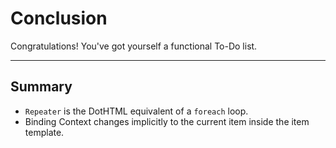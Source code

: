 ﻿---
Title: Conclusion
Moniker: conclusion
EmbeddedView:
    Path: .solution/ToDoList/Views/ToDo.dothtml
    Dependencies:
        - .solution/ToDoList/ViewModels/ToDoViewModel.cs
Archive:
    Path: .solution
---

# Conclusion

Congratulations! You've got yourself a functional To-Do list.

---

## Summary

- `Repeater` is the DotHTML equivalent of a `foreach` loop.
- Binding Context changes implicitly to the current item inside the item template.
